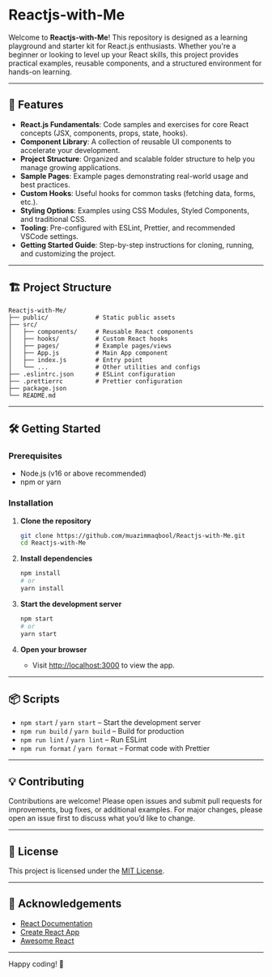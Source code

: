 # Reactjs-with-Me

Welcome to **Reactjs-with-Me**! This repository is designed as a learning playground and starter kit for React.js enthusiasts. Whether you're a beginner or looking to level up your React skills, this project provides practical examples, reusable components, and a structured environment for hands-on learning.

---

## 🚀 Features

- **React.js Fundamentals**: Code samples and exercises for core React concepts (JSX, components, props, state, hooks).
- **Component Library**: A collection of reusable UI components to accelerate your development.
- **Project Structure**: Organized and scalable folder structure to help you manage growing applications.
- **Sample Pages**: Example pages demonstrating real-world usage and best practices.
- **Custom Hooks**: Useful hooks for common tasks (fetching data, forms, etc.).
- **Styling Options**: Examples using CSS Modules, Styled Components, and traditional CSS.
- **Tooling**: Pre-configured with ESLint, Prettier, and recommended VSCode settings.
- **Getting Started Guide**: Step-by-step instructions for cloning, running, and customizing the project.

---

## 🏗️ Project Structure

```
Reactjs-with-Me/
├── public/             # Static public assets
├── src/
│   ├── components/     # Reusable React components
│   ├── hooks/          # Custom React hooks
│   ├── pages/          # Example pages/views
│   ├── App.js          # Main App component
│   ├── index.js        # Entry point
│   └── ...             # Other utilities and configs
├── .eslintrc.json      # ESLint configuration
├── .prettierrc         # Prettier configuration
├── package.json
└── README.md
```

---

## 🛠️ Getting Started

### Prerequisites

- Node.js (v16 or above recommended)
- npm or yarn

### Installation

1. **Clone the repository**
   ```bash
   git clone https://github.com/muazimmaqbool/Reactjs-with-Me.git
   cd Reactjs-with-Me
   ```

2. **Install dependencies**
   ```bash
   npm install
   # or
   yarn install
   ```

3. **Start the development server**
   ```bash
   npm start
   # or
   yarn start
   ```

4. **Open your browser**
   - Visit [http://localhost:3000](http://localhost:3000) to view the app.

---

## 📦 Scripts

- `npm start` / `yarn start` – Start the development server
- `npm run build` / `yarn build` – Build for production
- `npm run lint` / `yarn lint` – Run ESLint
- `npm run format` / `yarn format` – Format code with Prettier

---

## 💡 Contributing

Contributions are welcome! Please open issues and submit pull requests for improvements, bug fixes, or additional examples. For major changes, please open an issue first to discuss what you’d like to change.

---

## 📄 License

This project is licensed under the [MIT License](LICENSE).

---

## 🙌 Acknowledgements

- [React Documentation](https://react.dev/)
- [Create React App](https://create-react-app.dev/)
- [Awesome React](https://github.com/enaqx/awesome-react)

---

Happy coding! 🚀

